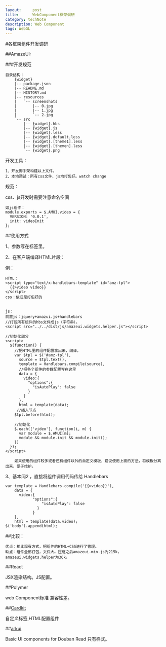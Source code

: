 ```yaml
---
layout:     post
title:      WebComponent框架调研
category: techNote
description: Web Component 
tags: WebGL 
---
```

#各框架组件开发调研

##AmazeUI:

###开发规范

    目录结构：
        {widget}
        |-- package.json
        |-- README.md
        |-- HISTORY.md
        |-- resources
        |   `-- screenshots
        |       |-- 0.jpg
        |       |-- 1.jpg
        |       `-- 2.jpg
        `-- src
            |-- {widget}.hbs
            |-- {widget}.js
            |-- {widget}.less
            |-- {widget}.default.less
            |-- {widget}.[theme1].less
            |-- {widget}.[themen].less
            `-- {widget}.png


开发工具：

    1、开发脚手架构建以上文件。
    2、本地调试：所有css文件，js均打包好。watch change

规范：
    
css、js开发时需要注意命名空间

    如js组件：
    module.exports = $.AMUI.video = {
      VERSION: '0.0.1',
      init: videoInit
    };


##使用方式


1、参数写在标签里。

2、在客户端编译HTML片段：

例：

    HTML：
    <script type="text/x-handlebars-template" id="amz-tpl">
      {{>video video}}
    </script>
    css：依旧是打包好的


    js：
    前置js：jquery+amazui.js+handlebars
    //打包所有组件的hbs文件成js（字符串）。
    <script src="../../dist/js/amazeui.widgets.helper.js"></script>

    //初始化部分     
    <script>
      $(function() {
        //把HTML里的组件配置拿出来，编译。
        var $tpl = $('#amz-tpl'),
          source = $tpl.text(),
          template = Handlebars.compile(source),
          //把各个组件的参数配置写在这里
          data = {
            video:{
              "options":{
                "isAutoPlay": false
              }
            }
          },
          html = template(data);
         //插入节点
        $tpl.before(html);

        //初始化
        $.each(['video'], function(i, m) {
          var module = $.AMUI[m];
          module && module.init && module.init();
        })
      });
    </script>

        如果使用的组件较多或者还有组件以外的自定义模板，建议使用上面的方法，将模板分离出来，便于维护。

3、基本同2 ，直接将组件调用代码传给 Handlebars

    var template = Handlebars.compile('{{>video}}'),
        data = {
          video:{
                "options":{
                    "isAutoPlay": false
                  }
                }
        },
        html = template(data.video);
    $('body').append(html);

##比较：

    优点：相比现有方式，把组件的HTML+CSS进行了管理。
    缺点：组件全部打包，文件大。压缩之后amazeui.min.js为215k，amazeui.widgets.helper为36k。



##React

JSX渲染结构。JS配置。

##Polymer

web Component标准 兼容性差。

##[Cardkit](http://ozjs.org/CardKit/)

 自定义标签,HTML配置组件

##[arkui](https://github.com/douban-f2e/arkui )

Basic UI components for Douban Read 只有样式。


